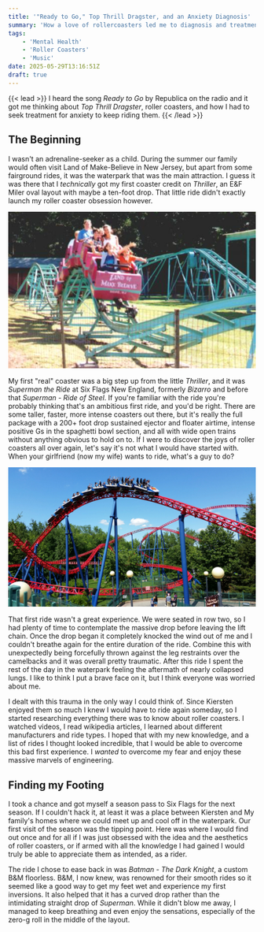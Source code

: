 ```yaml
---
title: '"Ready to Go," Top Thrill Dragster, and an Anxiety Diagnosis'
summary: 'How a love of rollercoasters led me to diagnosis and treatment for depression and anxiety'
tags:
    - 'Mental Health'
    - 'Roller Coasters'
    - 'Music'
date: 2025-05-29T13:16:51Z
draft: true
---
```


{{< lead >}}
I heard the song *Ready to Go* by Republica on the radio and it got me thinking about
*Top Thrill Dragster*, roller coasters, and how I had to seek treatment for anxiety to
keep riding them.
{{< /lead >}}

## The Beginning

I wasn't an adrenaline-seeker as a child. During the summer our family would often visit
Land of Make-Believe in New Jersey, but apart from some fairground rides, it was
the waterpark that was the main attraction. I guess it was there that I *technically* got
my first coaster credit on *Thriller*, an E&F Miler oval layout with maybe a ten-foot drop.
That little ride didn't exactly launch my roller coaster obsession however.

![Thriller at Land of Make Believe - Photo by Sue Barry on [RCDB](https://rcdb.com/404.htm#p=7885)](thriller_sue_barry.png "Thriller at Land of Make Believe - Photo by Sue Barry on *RCDB* https://rcdb.com/404.htm#p=7885")

My first "real" coaster was a big step up from the little *Thriller*, and it was
*Superman the Ride* at Six Flags New England, formerly *Bizarro* and before that
*Superman - Ride of Steel*. If you're familiar with the ride you're probably thinking
that's an ambitious first ride, and you'd be right. There are some taller, faster,
more intense coasters out there, but it's really the full package with a 200+ foot drop
sustained ejector and floater airtime, intense positive Gs in the spaghetti bowl section,
and all with wide open trains without anything obvious to hold on to. If I were to discover
the joys of roller coasters all over again, let's say it's not what I would have started with.
When your girlfriend (now my wife) wants to ride, what's a guy to do?

![Superman the Ride at Six Flags New England - My Photo](superman.webp "Superman the Ride at Six Flags New England - My Photo")

That first ride wasn't a great experience. We were seated in row two, so I had plenty of
time to contemplate the massive drop before leaving the lift chain. Once the drop began
it completely knocked the wind out of me and I couldn't breathe again for the entire
duration of the ride. Combine this with unexpectedly being forcefully thrown against
the leg restraints over the camelbacks and it was overall pretty traumatic. After
this ride I spent the rest of the day in the waterpark feeling the aftermath of nearly
collapsed lungs. I like to think I put a brave face on it, but I think everyone was
worried about me.

I dealt with this trauma in the only way I could think of. Since Kiersten enjoyed them so
much I knew I would have to ride again someday, so I started researching everything there
was to know about roller coasters. I watched videos, I read wikipedia articles, I learned
about different manufacturers and ride types. I hoped that with my new knowledge, and a
list of rides I thought looked incredible, that I would be able to overcome this bad
first experience. I *wanted* to overcome my fear and enjoy these massive marvels of
engineering.

## Finding my Footing

I took a chance and got myself a season pass to Six Flags for the next season. If I couldn't
hack it, at least it was a place between Kiersten and My family's homes where we could meet
up and cool off in the waterpark. Our first visit of the season was the tipping point. Here
was where I would find out once and for all if I was just obsessed with the idea and the
aesthetics of roller coasters, or if armed with all the knowledge I had gained I would truly
be able to appreciate them as intended, as a rider.

The ride I chose to ease back in was *Batman - The Dark Knight*, a custom B&M floorless. B&M,
I now knew, was renowned for their smooth rides so it seemed like a good way to get my feet wet
and experience my first inversions. It also helped that it has a curved drop rather than the 
intimidating straight drop of *Superman*. While it didn't blow me away, I managed to keep breathing
and even enjoy the sensations, especially of the zero-g roll in the middle of the layout.